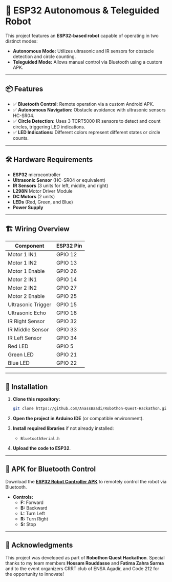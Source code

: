 # 🚀 ESP32 Autonomous & Teleguided Robot

This project features an **ESP32-based robot** capable of operating in two distinct modes:

- **Autonomous Mode:** Utilizes ultrasonic and IR sensors for obstacle detection and circle counting.
- **Teleguided Mode:** Allows manual control via Bluetooth using a custom APK.

---

## 📦 **Features**

- ✅ **Bluetooth Control:** Remote operation via a custom Android APK.
- ✅ **Autonomous Navigation:** Obstacle avoidance with ultrasonic sensors HC-SR04.
- ✅ **Circle Detection:** Uses 3 TCRT5000 IR sensors to detect and count circles, triggering LED indications.
- ✅ **LED Indications:** Different colors represent different states or circle counts.

---

## 🛠️ **Hardware Requirements**

- **ESP32** microcontroller
- **Ultrasonic Sensor** (HC-SR04 or equivalent)
- **IR Sensors** (3 units for left, middle, and right)
- **L298N** Motor Driver Module
- **DC Motors** (2 units)
- **LEDs** (Red, Green, and Blue)
- **Power Supply**

---

## 🏗️ **Wiring Overview**

| Component         | ESP32 Pin  |
|--------------------|-----------|
| Motor 1 IN1        | GPIO 12   |
| Motor 1 IN2        | GPIO 13   |
| Motor 1 Enable     | GPIO 26   |
| Motor 2 IN1        | GPIO 14   |
| Motor 2 IN2        | GPIO 27   |
| Motor 2 Enable     | GPIO 25   |
| Ultrasonic Trigger | GPIO 15   |
| Ultrasonic Echo    | GPIO 18   |
| IR Right Sensor    | GPIO 32   |
| IR Middle Sensor   | GPIO 33   |
| IR Left Sensor     | GPIO 34   |
| Red LED            | GPIO 5    |
| Green LED          | GPIO 21   |
| Blue LED           | GPIO 22   |

---

## 🔧 **Installation**

1. **Clone this repository:**
   ```bash
   git clone https://github.com/AnassBaadi/Robothon-Quest-Hackathon.git
   ```

2. **Open the project in Arduino IDE** (or compatible environment).
3. **Install required libraries** if not already installed:
   - `BluetoothSerial.h`
4. **Upload the code to ESP32**.

---

## 📱 **APK for Bluetooth Control**

Download the **[ESP32 Robot Controller APK](#)** to remotely control the robot via Bluetooth.

- **Controls:**
  - **F:** Forward
  - **B:** Backward
  - **L:** Turn Left
  - **R:** Turn Right
  - **S:** Stop

---

## 🏅 **Acknowledgments**

This project was developed as part of **Robothon Quest Hackathon**. Special thanks to my team members **Hossam Rouddasse** and **Fatima Zahra Sarma** and to the event organizers CRRT club of ENSA Agadir, and Code 212 for the opportunity to innovate!
